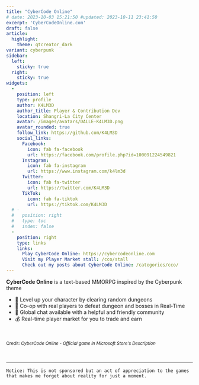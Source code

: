 ```yaml
---
title: "CyberCode Online"
# date: 2023-10-03 15:21:50 #updated: 2023-10-11 23:41:50
excerpt: 'CyberCodeOnline.com'
draft: false
article:
  highlight:
    theme: qtcreator_dark
variant: cyberpunk
sidebar:
  left:
    sticky: true
  right:
    sticky: true
widgets:
  -
    position: left
    type: profile
    author: K4LM3D
    author_title: Player & Contribution Dev
    location: Shangri-La City Center
    avatar: /images/avatars/DALLE-K4LM3D.png
    avatar_rounded: true
    follow_link: https://github.com/K4LM3D
    social_links:
      Facebook:
        icon: fab fa-facebook
        url: https://facebook.com/profile.php?id=100091224549821
      Instagram:
        icon: fab fa-instagram
        url: https://www.instagram.com/k4lm3d
      Twitter:
        icon: fab fa-twitter
        url: https://twitter.com/K4LM3D
      TikTok:
        icon: fab fa-tiktok
        url: https://tiktok.com/K4LM3D
  # - 
  #   position: right
  #   type: toc
  #   index: false
  -
    position: right
    type: links
    links:
      Play CyberCode Online: https://cybercodeonline.com
      Visit my Player Market stall: /cco/stall
      Check out my posts about CyberCode Online: /categories/cco/
---
```


**CyberCode Online** is a text-based MMORPG inspired by the Cyberpunk theme

- 🎈 Level up your character by clearing random dungeons
- 💑 Co-op with real players to defeat dungeon and bosses in Real-Time
- 💬 Global chat available with a helpful and friendly community
- 💰 Real-time player market for you to trade and earn

<br>

<small>Credit: *CyberCode Online - Official game in Microsoft Store's Description*</small>

<br>

___

`Notice: This is not sponsored but an act of appreciation to the games that makes me forget about reality for just a moment.`
